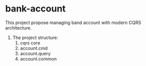 # bank-account
This project propose managing band account with modern CQRS architecture. 

1. The project structure:
    1. cqrs core
    2. account.cmd
    3. account.query
    4. account.common  